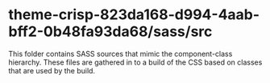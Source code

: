 # theme-crisp-823da168-d994-4aab-bff2-0b48fa93da68/sass/src

This folder contains SASS sources that mimic the component-class hierarchy. These files
are gathered in to a build of the CSS based on classes that are used by the build.
